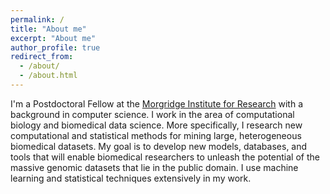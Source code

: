 ```yaml
---
permalink: /
title: "About me"
excerpt: "About me"
author_profile: true
redirect_from: 
  - /about/
  - /about.html
---
```


I'm a Postdoctoral Fellow at the [Morgridge Institute for Research](https://morgridge.org) with a background in computer science. I work in the area of computational biology and biomedical data science. More specifically, I research new computational and statistical methods for mining large, heterogeneous biomedical datasets. My goal is to develop new models, databases, and tools that will enable biomedical researchers to unleash the potential of the massive genomic datasets that lie in the public domain. I use machine learning and statistical techniques extensively in my work. 
